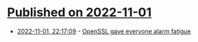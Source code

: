 # [Published on 2022-11-01](index.md)

* [2022-11-01, 22:17:09](https://lobste.rs/s/xuwtwe/openssl_gave_everyone_alarm_fatigue) - [OpenSSL gave everyone alarm fatigue](https://xeiaso.net/blog/openssl-alarm-fatigue)
